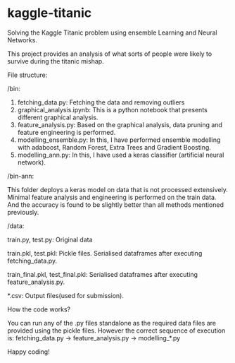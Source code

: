 # kaggle-titanic
Solving the Kaggle Titanic problem using ensemble Learning and Neural Networks.

This project provides an analysis of what sorts of people were likely to survive during the titanic mishap. 

File structure:

/bin:

1. fetching_data.py: Fetching the data and removing outliers
2. graphical_analysis.ipynb: This is a python notebook that presents different graphical analysis.
3. feature_analysis.py: Based on the graphical analysis, data pruning and feature engineering is performed.
4. modelling_ensemble.py: In this, I have performed ensemble modelling with adaboost, Random Forest, Extra Trees and Gradient Boosting.
5. modelling_ann.py: In this, I have used a keras classifier (artificial neural network).

/bin-ann:

This folder deploys a keras model on data that is not processed extensively. Minimal feature analysis and engineering is performed on the train data.
And the accuracy is found to be slightly better than all methods mentioned previously.

/data:

train.py, test.py: Original data

train.pkl, test.pkl: Pickle files. Serialised dataframes after executing fetching_data.py.

train_final.pkl, test_final.pkl: Serialised dataframes after executing feature_analysis.py.

*.csv: Output files(used for submission).

How the code works?

You can run any of the .py files standalone as the required data files are provided using the pickle files.
However the correct sequence of execution is:
fetching_data.py -> feature_analysis.py -> modelling_*.py

Happy coding!